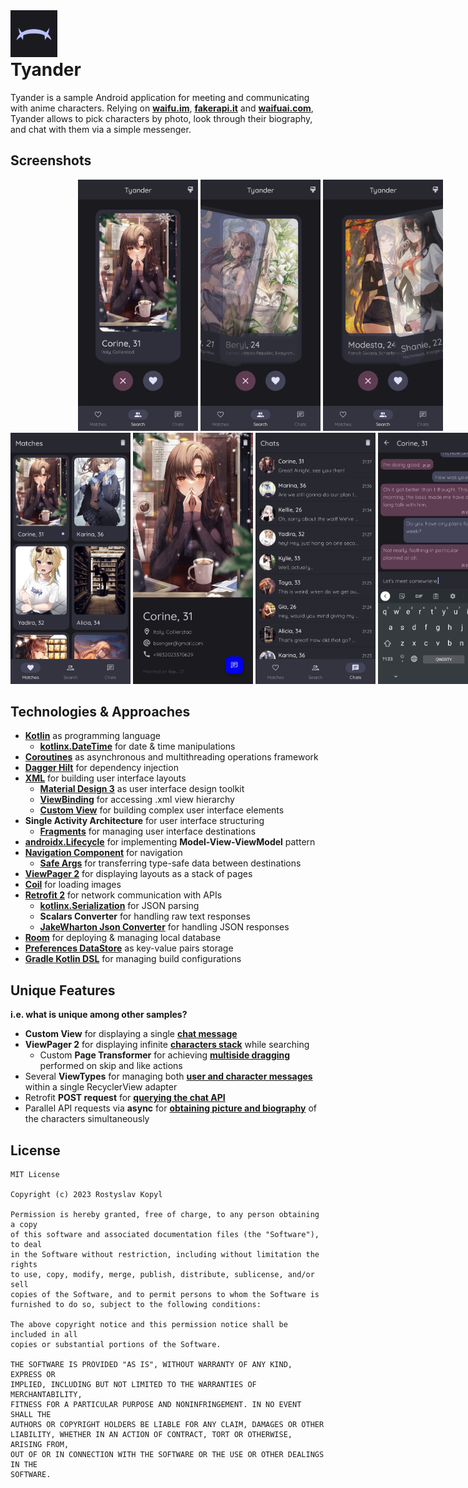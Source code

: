 <div>
  <img src="assets/logo.png" alt="Logo" width="75">
  <h1 style="margin-top: 0">Tyander</h1>
</div>

Tyander is a sample Android application for meeting and communicating with anime characters. 
Relying on [**waifu.im**](https://www.waifu.im), [**fakerapi.it**](https://fakerapi.it/en) and 
[**waifuai.com**](https://waifuai.com), Tyander allows to pick characters by photo, look through their 
biography, and chat with them via a simple messenger.


## Screenshots

<div style="width: 800px">
  <div align="center">
    <img src="assets/search-screen.jpg" alt="Search Screen" width="24%">
    <img src="assets/search-screen-skip.jpg" alt="Search Screen Skip" width="24%">
    <img src="assets/search-screen-like.jpg" alt="Search Screen Like" width="24%">
  </div>
  <div>
    <img src="assets/match-list-screen.jpg" alt="Match List Screen" width="24%">
    <img src="assets/match-details-screen.jpg" alt="Match Details Screen" width="24%">
    <img src="assets/chat-list-screen.jpg" alt="Chat List Screen" width="24%">
    <img src="assets/chat-messaging-screen.jpg" alt="Chat Messaging Screen" width="24%">
  </div>
</div>


## Technologies & Approaches

- [**Kotlin**](https://developer.android.com/kotlin)
  as programming language
  - [**kotlinx.DateTime**](https://github.com/Kotlin/kotlinx-datetime) 
    for date & time manipulations
- [**Coroutines**](https://kotlinlang.org/docs/coroutines-overview.html)
  as asynchronous and multithreading operations framework
- [**Dagger Hilt**](https://developer.android.com/training/dependency-injection/hilt-android)
  for dependency injection
- [**XML**](https://developer.android.com/develop/ui/views/layout/declaring-layout)
  for building user interface layouts
  - [**Material Design 3**](https://m3.material.io)
    as user interface design toolkit
  - [**ViewBinding**](https://developer.android.com/topic/libraries/view-binding)
    for accessing .xml view hierarchy
  - [**Custom View**](https://developer.android.com/develop/ui/views/layout/custom-views/custom-components)
    for building complex user interface elements
- **Single Activity Architecture** 
  for user interface structuring
  - [**Fragments**](https://developer.android.com/guide/fragments)
    for managing user interface destinations
- [**androidx.Lifecycle**](https://developer.android.com/topic/libraries/architecture/lifecycle)
  for implementing **Model-View-ViewModel** pattern
- [**Navigation Component**](https://developer.android.com/guide/navigation)
  for navigation
  - [**Safe Args**](https://developer.android.com/guide/navigation/navigation-pass-data#Safe-args)
    for transferring type-safe data between destinations
- [**ViewPager 2**](https://developer.android.com/guide/navigation/navigation-swipe-view-2)
  for displaying layouts as a stack of pages
- [**Coil**](https://coil-kt.github.io/coil)
  for loading images
- [**Retrofit 2**](https://square.github.io/retrofit)
  for network communication with APIs
  - [**kotlinx.Serialization**](https://github.com/Kotlin/kotlinx.serialization)
      for JSON parsing
  - **Scalars Converter**
    for handling raw text responses
  - [**JakeWharton Json Converter**](https://github.com/JakeWharton/retrofit2-kotlinx-serialization-converter)
    for handling JSON responses
- [**Room**](https://developer.android.com/training/data-storage/room)
  for deploying & managing local database
- [**Preferences DataStore**](https://developer.android.com/topic/libraries/architecture/datastore#preferences-datastore) 
  as key-value pairs storage
- [**Gradle Kotlin DSL**](https://developer.android.com/studio/build/migrate-to-kts) 
  for managing build configurations


## Unique Features

**i.e. what is unique among other samples?**

- **Custom View** for displaying a single 
  [**chat message**](https://github.com/rskopyl/Tyander/blob/main/app/src/main/java/com/rskopyl/tyander/ui/chat/messaging/MessageView.kt)
- **ViewPager 2** for displaying infinite
  [**characters stack**](https://github.com/rskopyl/Tyander/blob/main/app/src/main/res/layout/fragment_search.xml) 
  while searching
  - Custom **Page Transformer** for achieving 
  [**multiside dragging**](https://github.com/rskopyl/Tyander/blob/main/app/src/main/java/com/rskopyl/tyander/ui/search/StackPageTransformer.kt) 
  performed on skip and like actions
- Several **ViewTypes** for managing both
  [**user and character messages**](https://github.com/rskopyl/Tyander/blob/main/app/src/main/java/com/rskopyl/tyander/ui/chat/messaging/MessageAdapter.kt)
  within a single RecyclerView adapter
- Retrofit **POST request** for
  [**querying the chat API**](https://github.com/rskopyl/Tyander/blob/main/app/src/main/java/com/rskopyl/tyander/data/remote/MessageApi.kt)
- Parallel API requests via **async** for 
  [**obtaining picture and biography**](https://github.com/rskopyl/Tyander/blob/main/app/src/main/java/com/rskopyl/tyander/repository/impl/CharacterRepositoryImpl.kt)
  of the characters simultaneously


##  License

```
MIT License

Copyright (c) 2023 Rostyslav Kopyl

Permission is hereby granted, free of charge, to any person obtaining a copy
of this software and associated documentation files (the "Software"), to deal
in the Software without restriction, including without limitation the rights
to use, copy, modify, merge, publish, distribute, sublicense, and/or sell
copies of the Software, and to permit persons to whom the Software is
furnished to do so, subject to the following conditions:

The above copyright notice and this permission notice shall be included in all
copies or substantial portions of the Software.

THE SOFTWARE IS PROVIDED "AS IS", WITHOUT WARRANTY OF ANY KIND, EXPRESS OR
IMPLIED, INCLUDING BUT NOT LIMITED TO THE WARRANTIES OF MERCHANTABILITY,
FITNESS FOR A PARTICULAR PURPOSE AND NONINFRINGEMENT. IN NO EVENT SHALL THE
AUTHORS OR COPYRIGHT HOLDERS BE LIABLE FOR ANY CLAIM, DAMAGES OR OTHER
LIABILITY, WHETHER IN AN ACTION OF CONTRACT, TORT OR OTHERWISE, ARISING FROM,
OUT OF OR IN CONNECTION WITH THE SOFTWARE OR THE USE OR OTHER DEALINGS IN THE
SOFTWARE.
```